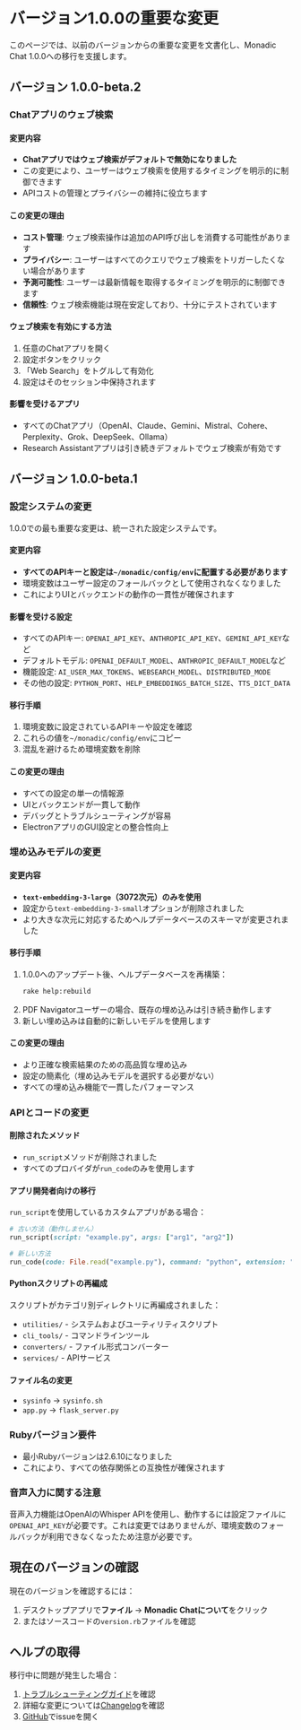 # バージョン1.0.0の重要な変更

このページでは、以前のバージョンからの重要な変更を文書化し、Monadic Chat 1.0.0への移行を支援します。

## バージョン 1.0.0-beta.2

### Chatアプリのウェブ検索

#### 変更内容
- **Chatアプリではウェブ検索がデフォルトで無効になりました**
- この変更により、ユーザーはウェブ検索を使用するタイミングを明示的に制御できます
- APIコストの管理とプライバシーの維持に役立ちます

#### この変更の理由
- **コスト管理**: ウェブ検索操作は追加のAPI呼び出しを消費する可能性があります
- **プライバシー**: ユーザーはすべてのクエリでウェブ検索をトリガーしたくない場合があります
- **予測可能性**: ユーザーは最新情報を取得するタイミングを明示的に制御できます
- **信頼性**: ウェブ検索機能は現在安定しており、十分にテストされています

#### ウェブ検索を有効にする方法
1. 任意のChatアプリを開く
2. 設定ボタンをクリック
3. 「Web Search」をトグルして有効化
4. 設定はそのセッション中保持されます

#### 影響を受けるアプリ
- すべてのChatアプリ（OpenAI、Claude、Gemini、Mistral、Cohere、Perplexity、Grok、DeepSeek、Ollama）
- Research Assistantアプリは引き続きデフォルトでウェブ検索が有効です

## バージョン 1.0.0-beta.1

### 設定システムの変更

1.0.0での最も重要な変更は、統一された設定システムです。

#### 変更内容
- **すべてのAPIキーと設定は`~/monadic/config/env`に配置する必要があります**
- 環境変数はユーザー設定のフォールバックとして使用されなくなりました
- これによりUIとバックエンドの動作の一貫性が確保されます

#### 影響を受ける設定
- すべてのAPIキー: `OPENAI_API_KEY`、`ANTHROPIC_API_KEY`、`GEMINI_API_KEY`など
- デフォルトモデル: `OPENAI_DEFAULT_MODEL`、`ANTHROPIC_DEFAULT_MODEL`など
- 機能設定: `AI_USER_MAX_TOKENS`、`WEBSEARCH_MODEL`、`DISTRIBUTED_MODE`
- その他の設定: `PYTHON_PORT`、`HELP_EMBEDDINGS_BATCH_SIZE`、`TTS_DICT_DATA`

#### 移行手順
1. 環境変数に設定されているAPIキーや設定を確認
2. これらの値を`~/monadic/config/env`にコピー
3. 混乱を避けるため環境変数を削除

#### この変更の理由
- すべての設定の単一の情報源
- UIとバックエンドが一貫して動作
- デバッグとトラブルシューティングが容易
- ElectronアプリのGUI設定との整合性向上

### 埋め込みモデルの変更

#### 変更内容
- **`text-embedding-3-large`（3072次元）のみを使用**
- 設定から`text-embedding-3-small`オプションが削除されました
- より大きな次元に対応するためヘルプデータベースのスキーマが変更されました

#### 移行手順
1. 1.0.0へのアップデート後、ヘルプデータベースを再構築：
   ```bash
   rake help:rebuild
   ```
2. PDF Navigatorユーザーの場合、既存の埋め込みは引き続き動作します
3. 新しい埋め込みは自動的に新しいモデルを使用します

#### この変更の理由
- より正確な検索結果のための高品質な埋め込み
- 設定の簡素化（埋め込みモデルを選択する必要がない）
- すべての埋め込み機能で一貫したパフォーマンス

### APIとコードの変更

#### 削除されたメソッド
- `run_script`メソッドが削除されました
- すべてのプロバイダが`run_code`のみを使用します

#### アプリ開発者向けの移行
`run_script`を使用しているカスタムアプリがある場合：
```ruby
# 古い方法（動作しません）
run_script(script: "example.py", args: ["arg1", "arg2"])

# 新しい方法
run_code(code: File.read("example.py"), command: "python", extension: "py")
```

#### Pythonスクリプトの再編成
スクリプトがカテゴリ別ディレクトリに再編成されました：
- `utilities/` - システムおよびユーティリティスクリプト
- `cli_tools/` - コマンドラインツール
- `converters/` - ファイル形式コンバーター
- `services/` - APIサービス

#### ファイル名の変更
- `sysinfo` → `sysinfo.sh`
- `app.py` → `flask_server.py`

### Rubyバージョン要件

- 最小Rubyバージョンは2.6.10になりました
- これにより、すべての依存関係との互換性が確保されます

### 音声入力に関する注意

音声入力機能はOpenAIのWhisper APIを使用し、動作するには設定ファイルに`OPENAI_API_KEY`が必要です。これは変更ではありませんが、環境変数のフォールバックが利用できなくなったため注意が必要です。

## 現在のバージョンの確認

現在のバージョンを確認するには：
1. デスクトップアプリで**ファイル** → **Monadic Chatについて**をクリック
2. またはソースコードの`version.rb`ファイルを確認

## ヘルプの取得

移行中に問題が発生した場合：
1. [トラブルシューティングガイド](troubleshooting.md)を確認
2. 詳細な変更については[Changelog](../ja/changelog.md)を確認
3. [GitHub](https://github.com/yohasebe/monadic-chat/issues)でissueを開く